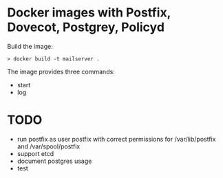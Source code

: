 # Docker images with Postfix, Dovecot, Postgrey, Policyd

Build the image:

```
> docker build -t mailserver .
```

The image provides three commands:

* start
* log


# TODO
* run postfix as user postfix with correct permissions for
  /var/lib/postfix and /var/spool/postfix
* support etcd
* document postgres usage
* test
